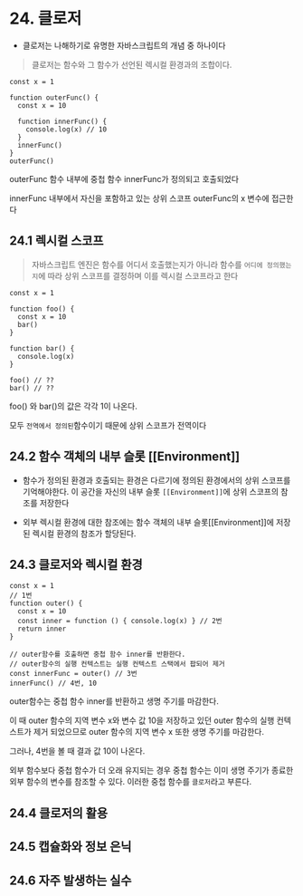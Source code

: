 # 24. 클로저

- 클로저는 나해하기로 유명한 자바스크립트의 개념 중 하나이다

> 클로저는 함수와 그 함수가 선언된 렉시컬 환경과의 조합이다.

```
const x = 1

function outerFunc() {
  const x = 10

  function innerFunc() {
    console.log(x) // 10
  }
  innerFunc()
}
outerFunc()
```

outerFunc 함수 내부에 중첩 함수 innerFunc가 정의되고 호출되었다

innerFunc 내부에서 자신을 포함하고 있는 상위 스코프 outerFunc의 x 변수에 접근한다

## 24.1 렉시컬 스코프

> 자바스크립트 엔진은 함수를 어디서 호출했는지가 아니라 함수를 `어디에 정의했는지`에 따라 상위 스코프를 결정하며 이를 렉시컬 스코프라고 한다

```
const x = 1

function foo() {
  const x = 10
  bar()
}

function bar() {
  console.log(x)
}

foo() // ??
bar() // ??
```

foo() 와 bar()의 값은 각각 1이 나온다.

모두 `전역에서 정의된`함수이기 때문에 상위 스코프가 전역이다

## 24.2 함수 객체의 내부 슬롯 [[Environment]]

- 함수가 정의된 환경과 호출되는 환경은 다르기에 정의된 환경에서의 상위 스코프를 기억해야한다. 이 공간을 자신의 내부 슬롯 `[[Environment]]`에 상위 스코프의 참조를 저장한다

- 외부 렉시컬 환경에 대한 참조에는 함수 객체의 내부 슬롯[[Environment]]에 저장된 렉시컬 환경의 참조가 할당된다.

## 24.3 클로저와 렉시컬 환경

```
const x = 1
// 1번
function outer() {
  const x = 10
  const inner = function () { console.log(x) } // 2번
  return inner
}

// outer함수를 호출하면 중첩 함수 inner를 반환한다.
// outer함수의 실행 컨텍스트는 실행 컨텍스트 스택에서 팝되어 제거
const innerFunc = outer() // 3번
innerFunc() // 4번, 10
```

outer함수는 중첩 함수 inner를 반환하고 생명 주기를 마감한다.

이 때 outer 함수의 지역 변수 x와 변수 값 10을 저장하고 있던 outer 함수의 실행 컨텍스트가 제거 되었으므로 outer 함수의 지역 변수 x 또한 생명 주기를 마감한다.

그러나, 4번을 볼 때 결과 값 10이 나온다.

외부 함수보다 중첩 함수가 더 오래 유지되는 경우 중첩 함수는 이미 생명 주기가 종료한 외부 함수의 변수를 참조할 수 있다. 이러한 중첩 함수를 `클로저`라고 부른다.

## 24.4 클로저의 활용

## 24.5 캡슐화와 정보 은닉

## 24.6 자주 발생하는 실수
